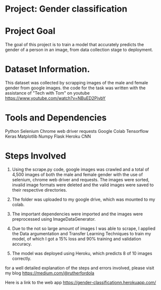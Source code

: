 # Project: Gender classification

# Project Goal
The goal of this project is to train a model that accurately predicts the gender of a person in an image, from data collection stage to deployment.

# Dataset Information.
This dataset was collected by scrapping images of the male and female gender from google images. the code for the task was written with the assistance of "Tech with Tom" on youtube https://www.youtube.com/watch?v=NBuED2PivbY

# Tools and Dependencies
Python
Selenium
Chrome web driver
requests
Google Colab
Tensorflow
Keras
Matplotlib
Numpy
Flask
Heroku
CNN

# Steps Involved
1. Using the scrape.py code, google images was crawled and a total of 4,500 images of both the male and female gender with the use of selenium, chrome web driver and requests. The images were sorted, invalid image formats were deleted and the valid images were saved to their respective directories.

2. The folder was uploaded to my google drive, which was mounted to my colab.

3. The important dependencies were imported and the images were preprocessed using ImageDataGenerator.

4. Due to the not so large amount of images I was able to scrape, I applied the Data argumentation and Transfer Learning Techniques to train my model, of which I got a 15% loss and 90% training and validation accuracy.

5. The model was deployed using Heroku, which predicts 8 of 10 images correctly.

for a well detailed explanation of the steps and errors involved, please visit my blog https://medium.com/@rutherfordola

Here is a link to the web app https://gender-classificationn.herokuapp.com/
